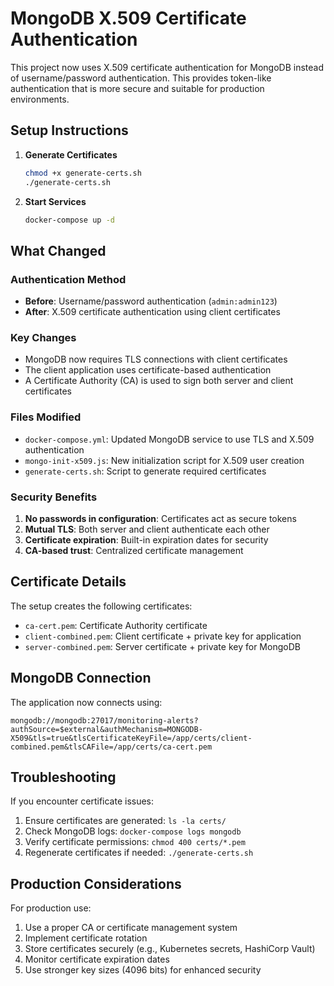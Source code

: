 # MongoDB X.509 Certificate Authentication

This project now uses X.509 certificate authentication for MongoDB instead of username/password authentication. This provides token-like authentication that is more secure and suitable for production environments.

## Setup Instructions

1. **Generate Certificates**
   ```bash
   chmod +x generate-certs.sh
   ./generate-certs.sh
   ```

2. **Start Services**
   ```bash
   docker-compose up -d
   ```

## What Changed

### Authentication Method
- **Before**: Username/password authentication (`admin:admin123`)
- **After**: X.509 certificate authentication using client certificates

### Key Changes
- MongoDB now requires TLS connections with client certificates
- The client application uses certificate-based authentication
- A Certificate Authority (CA) is used to sign both server and client certificates

### Files Modified
- `docker-compose.yml`: Updated MongoDB service to use TLS and X.509 authentication
- `mongo-init-x509.js`: New initialization script for X.509 user creation
- `generate-certs.sh`: Script to generate required certificates

### Security Benefits
1. **No passwords in configuration**: Certificates act as secure tokens
2. **Mutual TLS**: Both server and client authenticate each other
3. **Certificate expiration**: Built-in expiration dates for security
4. **CA-based trust**: Centralized certificate management

## Certificate Details

The setup creates the following certificates:
- `ca-cert.pem`: Certificate Authority certificate
- `client-combined.pem`: Client certificate + private key for application
- `server-combined.pem`: Server certificate + private key for MongoDB

## MongoDB Connection

The application now connects using:
```
mongodb://mongodb:27017/monitoring-alerts?authSource=$external&authMechanism=MONGODB-X509&tls=true&tlsCertificateKeyFile=/app/certs/client-combined.pem&tlsCAFile=/app/certs/ca-cert.pem
```

## Troubleshooting

If you encounter certificate issues:
1. Ensure certificates are generated: `ls -la certs/`
2. Check MongoDB logs: `docker-compose logs mongodb`
3. Verify certificate permissions: `chmod 400 certs/*.pem`
4. Regenerate certificates if needed: `./generate-certs.sh`

## Production Considerations

For production use:
1. Use a proper CA or certificate management system
2. Implement certificate rotation
3. Store certificates securely (e.g., Kubernetes secrets, HashiCorp Vault)
4. Monitor certificate expiration dates
5. Use stronger key sizes (4096 bits) for enhanced security

